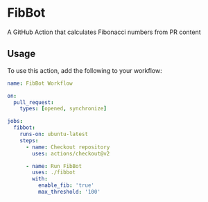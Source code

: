 # FibBot

A GitHub Action that calculates Fibonacci numbers from PR content

## Usage

To use this action, add the following to your workflow:

```yaml
name: FibBot Workflow

on:
  pull_request:
    types: [opened, synchronize]

jobs:
  fibbot:
    runs-on: ubuntu-latest
    steps:
      - name: Checkout repository
        uses: actions/checkout@v2

      - name: Run FibBot
        uses: ./fibbot
        with:
          enable_fib: 'true'
          max_threshold: '100'